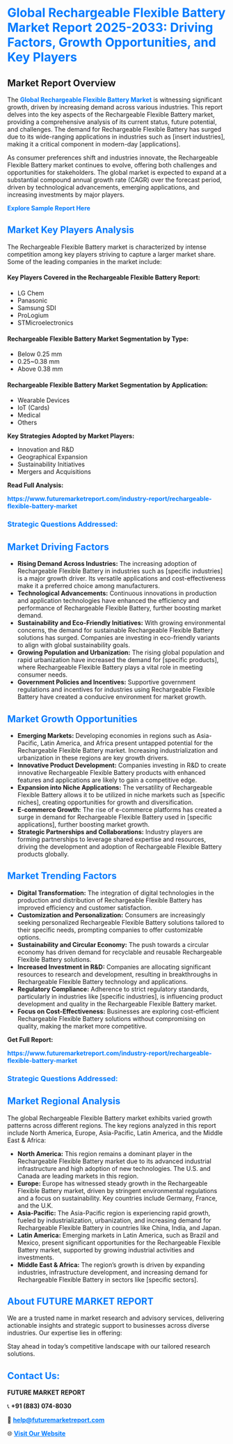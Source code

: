 <h1 style="color: #007BFF;">Global Rechargeable Flexible Battery Market Report 2025-2033: Driving Factors, Growth Opportunities, and Key Players</h1>

<section id="overview">
<h2>Market Report Overview</h2>
<p>The <a href="https://www.futuremarketreport.com/industry-report/rechargeable-flexible-battery-market" style="color: #007BFF; text-decoration: none;"><strong>Global Rechargeable Flexible Battery Market</strong></a> is witnessing significant growth, driven by increasing demand across various industries. This report delves into the key aspects of the Rechargeable Flexible Battery market, providing a comprehensive analysis of its current status, future potential, and challenges. The demand for Rechargeable Flexible Battery has surged due to its wide-ranging applications in industries such as [insert industries], making it a critical component in modern-day [applications].</p>
<p>As consumer preferences shift and industries innovate, the Rechargeable Flexible Battery market continues to evolve, offering both challenges and opportunities for stakeholders. The global market is expected to expand at a substantial compound annual growth rate (CAGR) over the forecast period, driven by technological advancements, emerging applications, and increasing investments by major players.</p>
</section>

<section id="overview">
<p><a href="https://www.futuremarketreport.com/request-sample/reportId=42942" style="color: #007BFF; text-decoration: none;"><strong>Explore Sample Report Here</strong></a></p>
</section>

<section id="key-players">
<h2 style="color: #007BFF;">Market Key Players Analysis</h2>
<p>The Rechargeable Flexible Battery market is characterized by intense competition among key players striving to capture a larger market share. Some of the leading companies in the market include:</p>
<h4>Key Players Covered in the Rechargeable Flexible Battery Report:</h4>
<ul><li>LG Chem</li><li>Panasonic</li><li>Samsung SDI</li><li>ProLogium</li><li>STMicroelectronics</li></ul>
<h4>Rechargeable Flexible Battery Market Segmentation by Type:</h4>
<ul><li>Below 0.25 mm</li><li>0.25~0.38 mm</li><li>Above 0.38 mm</li></ul>

<h4>Rechargeable Flexible Battery Market Segmentation by Application:</h4>
<ul><li>Wearable Devices</li><li>IoT (Cards)</li><li>Medical</li><li>Others</li></ul>
<p><strong>Key Strategies Adopted by Market Players:</strong></p>
<ul>
<li>Innovation and R&D</li>
<li>Geographical Expansion</li>
<li>Sustainability Initiatives</li>
<li>Mergers and Acquisitions</li>
</ul>
</section>

<section>
<p><strong>Read Full Analysis: </strong></p><a href="https://www.futuremarketreport.com/industry-report/rechargeable-flexible-battery-market" style="color: #007BFF; text-decoration: none;"><strong>https://www.futuremarketreport.com/industry-report/rechargeable-flexible-battery-market</strong></a>
<h3 style="color: #007BFF;">Strategic Questions Addressed:</h3>
</section>

<section id="driving-factors">
<h2 style="color: #007BFF;">Market Driving Factors</h2>
<ul>
<li><strong>Rising Demand Across Industries:</strong> The increasing adoption of Rechargeable Flexible Battery in industries such as [specific industries] is a major growth driver. Its versatile applications and cost-effectiveness make it a preferred choice among manufacturers.</li>
<li><strong>Technological Advancements:</strong> Continuous innovations in production and application technologies have enhanced the efficiency and performance of Rechargeable Flexible Battery, further boosting market demand.</li>
<li><strong>Sustainability and Eco-Friendly Initiatives:</strong> With growing environmental concerns, the demand for sustainable Rechargeable Flexible Battery solutions has surged. Companies are investing in eco-friendly variants to align with global sustainability goals.</li>
<li><strong>Growing Population and Urbanization:</strong> The rising global population and rapid urbanization have increased the demand for [specific products], where Rechargeable Flexible Battery plays a vital role in meeting consumer needs.</li>
<li><strong>Government Policies and Incentives:</strong> Supportive government regulations and incentives for industries using Rechargeable Flexible Battery have created a conducive environment for market growth.</li>
</ul>
</section>

<section id="growth-opportunities">
<h2 style="color: #007BFF;">Market Growth Opportunities</h2>
<ul>
<li><strong>Emerging Markets:</strong> Developing economies in regions such as Asia-Pacific, Latin America, and Africa present untapped potential for the Rechargeable Flexible Battery market. Increasing industrialization and urbanization in these regions are key growth drivers.</li>
<li><strong>Innovative Product Development:</strong> Companies investing in R&D to create innovative Rechargeable Flexible Battery products with enhanced features and applications are likely to gain a competitive edge.</li>
<li><strong>Expansion into Niche Applications:</strong> The versatility of Rechargeable Flexible Battery allows it to be utilized in niche markets such as [specific niches], creating opportunities for growth and diversification.</li>
<li><strong>E-commerce Growth:</strong> The rise of e-commerce platforms has created a surge in demand for Rechargeable Flexible Battery used in [specific applications], further boosting market growth.</li>
<li><strong>Strategic Partnerships and Collaborations:</strong> Industry players are forming partnerships to leverage shared expertise and resources, driving the development and adoption of Rechargeable Flexible Battery products globally.</li>
</ul>
</section>

<section id="trending-factors">
<h2 style="color: #007BFF;">Market Trending Factors</h2>
<ul>
<li><strong>Digital Transformation:</strong> The integration of digital technologies in the production and distribution of Rechargeable Flexible Battery has improved efficiency and customer satisfaction.</li>
<li><strong>Customization and Personalization:</strong> Consumers are increasingly seeking personalized Rechargeable Flexible Battery solutions tailored to their specific needs, prompting companies to offer customizable options.</li>
<li><strong>Sustainability and Circular Economy:</strong> The push towards a circular economy has driven demand for recyclable and reusable Rechargeable Flexible Battery solutions.</li>
<li><strong>Increased Investment in R&D:</strong> Companies are allocating significant resources to research and development, resulting in breakthroughs in Rechargeable Flexible Battery technology and applications.</li>
<li><strong>Regulatory Compliance:</strong> Adherence to strict regulatory standards, particularly in industries like [specific industries], is influencing product development and quality in the Rechargeable Flexible Battery market.</li>
<li><strong>Focus on Cost-Effectiveness:</strong> Businesses are exploring cost-efficient Rechargeable Flexible Battery solutions without compromising on quality, making the market more competitive.</li>
</ul>
</section>

<section>
<p><strong>Get Full Report: </strong></p><a href="https://www.futuremarketreport.com/industry-report/rechargeable-flexible-battery-market" style="color: #007BFF; text-decoration: none;"><strong>https://www.futuremarketreport.com/industry-report/rechargeable-flexible-battery-market</strong></a>
<h3 style="color: #007BFF;">Strategic Questions Addressed:</h3>
</section>


<section id="regional-analysis">
<h2 style="color: #007BFF;">Market Regional Analysis</h2>
<p>The global Rechargeable Flexible Battery market exhibits varied growth patterns across different regions. The key regions analyzed in this report include North America, Europe, Asia-Pacific, Latin America, and the Middle East & Africa:</p>
<ul>
<li><strong>North America:</strong> This region remains a dominant player in the Rechargeable Flexible Battery market due to its advanced industrial infrastructure and high adoption of new technologies. The U.S. and Canada are leading markets in this region.</li>
<li><strong>Europe:</strong> Europe has witnessed steady growth in the Rechargeable Flexible Battery market, driven by stringent environmental regulations and a focus on sustainability. Key countries include Germany, France, and the U.K.</li>
<li><strong>Asia-Pacific:</strong> The Asia-Pacific region is experiencing rapid growth, fueled by industrialization, urbanization, and increasing demand for Rechargeable Flexible Battery in countries like China, India, and Japan.</li>
<li><strong>Latin America:</strong> Emerging markets in Latin America, such as Brazil and Mexico, present significant opportunities for the Rechargeable Flexible Battery market, supported by growing industrial activities and investments.</li>
<li><strong>Middle East & Africa:</strong> The region’s growth is driven by expanding industries, infrastructure development, and increasing demand for Rechargeable Flexible Battery in sectors like [specific sectors].</li>
</ul>
</section>

<footer>
<h2 style="color: #007BFF;">About FUTURE MARKET REPORT</h2>
<p>We are a trusted name in market research and advisory services, delivering actionable insights and strategic support to businesses across diverse industries. Our expertise lies in offering:</p>

<p>Stay ahead in today’s competitive landscape with our tailored research solutions.</p>

<h2 style="color: #007BFF;">Contact Us:</h2>
<p><strong>FUTURE MARKET REPORT</strong></p>
<p>📞 <strong>+91 (883) 074-8030</strong></p>
<p>📧 <strong><a href="mailto:help@futuremarketreport.com" style="color: #007BFF;">help@futuremarketreport.com</a></strong></p>
<p>🌐 <strong><a href="https://www.futuremarketreport.com/" style="color: #007BFF;">Visit Our Website</a></strong></p>
</footer>